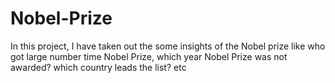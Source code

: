 # Nobel-Prize
In this project, I have taken out the some insights of the Nobel prize like who got large number time Nobel Prize, which year Nobel Prize was not awarded? which country leads the list? etc
